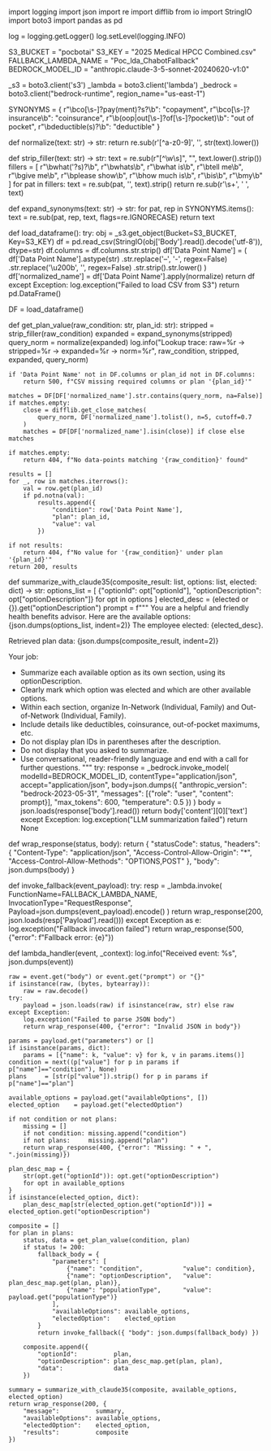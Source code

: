 import logging
import json
import re
import difflib
from io import StringIO
import boto3
import pandas as pd

log = logging.getLogger()
log.setLevel(logging.INFO)

S3_BUCKET = "pocbotai"
S3_KEY = "2025 Medical HPCC Combined.csv"
FALLBACK_LAMBDA_NAME = "Poc_lda_ChabotFallback"
BEDROCK_MODEL_ID = "anthropic.claude-3-5-sonnet-20240620-v1:0"

_s3      = boto3.client('s3')
_lambda  = boto3.client('lambda')
_bedrock = boto3.client("bedrock-runtime", region_name="us-east-1")

SYNONYMS = {
    r"\bco[\s\-]?pay(ment)?s?\b": "copayment",
    r"\bco[\s\-]?insurance\b":    "coinsurance",
    r"\b(oop|out[\s\-]?of[\s\-]?pocket)\b": "out of pocket",
    r"\bdeductible(s)?\b":         "deductible"
}

def normalize(text: str) -> str:
    return re.sub(r'[^a-z0-9]', '', str(text).lower())

def strip_filler(text: str) -> str:
    text = re.sub(r"[^\w\s]", "", text.lower().strip())
    fillers = [
        r"\bwhat('?s)?\b", r"\bwhats\b", r"\bwhat is\b", r"\btell me\b",
        r"\bgive me\b", r"\bplease show\b", r"\bhow much is\b", r"\bis\b", r"\bmy\b"
    ]
    for pat in fillers:
        text = re.sub(pat, '', text).strip()
    return re.sub(r'\s+', ' ', text)

def expand_synonyms(text: str) -> str:
    for pat, rep in SYNONYMS.items():
        text = re.sub(pat, rep, text, flags=re.IGNORECASE)
    return text

def load_dataframe():
    try:
        obj = _s3.get_object(Bucket=S3_BUCKET, Key=S3_KEY)
        df = pd.read_csv(StringIO(obj['Body'].read().decode('utf-8')), dtype=str)
        df.columns = df.columns.str.strip()
        df['Data Point Name'] = (
            df['Data Point Name'].astype(str)
              .str.replace('–', '-', regex=False)
              .str.replace('\u200b', '', regex=False)
              .str.strip().str.lower()
        )
        df['normalized_name'] = df['Data Point Name'].apply(normalize)
        return df
    except Exception:
        log.exception("Failed to load CSV from S3")
        return pd.DataFrame()

DF = load_dataframe()

def get_plan_value(raw_condition: str, plan_id: str):
    stripped    = strip_filler(raw_condition)
    expanded    = expand_synonyms(stripped)
    query_norm  = normalize(expanded)
    log.info("Lookup trace: raw=%r → stripped=%r → expanded=%r → norm=%r",
             raw_condition, stripped, expanded, query_norm)

    if 'Data Point Name' not in DF.columns or plan_id not in DF.columns:
        return 500, f"CSV missing required columns or plan '{plan_id}'"

    matches = DF[DF['normalized_name'].str.contains(query_norm, na=False)]
    if matches.empty:
        close = difflib.get_close_matches(
            query_norm, DF['normalized_name'].tolist(), n=5, cutoff=0.7
        )
        matches = DF[DF['normalized_name'].isin(close)] if close else matches

    if matches.empty:
        return 404, f"No data-points matching '{raw_condition}' found"

    results = []
    for _, row in matches.iterrows():
        val = row.get(plan_id)
        if pd.notna(val):
            results.append({
                "condition": row['Data Point Name'],
                "plan": plan_id,
                "value": val
            })

    if not results:
        return 404, f"No value for '{raw_condition}' under plan '{plan_id}'"
    return 200, results

def summarize_with_claude35(composite_result: list, options: list, elected: dict) -> str:
    options_list = [
        {"optionId": opt["optionId"], "optionDescription": opt["optionDescription"]}
        for opt in options
    ]
    elected_desc = (elected or {}).get("optionDescription")
    prompt = f"""
You are a helpful and friendly health benefits advisor.
Here are the available options:
{json.dumps(options_list, indent=2)}
The employee elected: {elected_desc}.

Retrieved plan data:
{json.dumps(composite_result, indent=2)}

Your job:
- Summarize each available option as its own section, using its optionDescription.
- Clearly mark which option was elected and which are other available options.
- Within each section, organize In-Network (Individual, Family) and Out-of-Network (Individual, Family).
- Include details like deductibles, coinsurance, out-of-pocket maximums, etc.
- Do not display plan IDs in parentheses after the description.
- Do not display that you asked to summarize.
- Use conversational, reader-friendly language and end with a call for further questions.
"""
    try:
        response = _bedrock.invoke_model(
            modelId=BEDROCK_MODEL_ID,
            contentType="application/json",
            accept="application/json",
            body=json.dumps({
                "anthropic_version": "bedrock-2023-05-31",
                "messages": [{"role": "user", "content": prompt}],
                "max_tokens": 600,
                "temperature": 0.5
            })
        )
        body = json.loads(response['body'].read())
        return body['content'][0]['text']
    except Exception:
        log.exception("LLM summarization failed")
        return None

def wrap_response(status, body):
    return {
        "statusCode": status,
        "headers": {
            "Content-Type": "application/json",
            "Access-Control-Allow-Origin": "*",
            "Access-Control-Allow-Methods": "OPTIONS,POST"
        },
        "body": json.dumps(body)
    }

def invoke_fallback(event_payload):
    try:
        resp = _lambda.invoke(
            FunctionName=FALLBACK_LAMBDA_NAME,
            InvocationType="RequestResponse",
            Payload=json.dumps(event_payload).encode()
        )
        return wrap_response(200, json.loads(resp['Payload'].read()))
    except Exception as e:
        log.exception("Fallback invocation failed")
        return wrap_response(500, {"error": f"Fallback error: {e}"})

def lambda_handler(event, _context):
    log.info("Received event: %s", json.dumps(event))

    raw = event.get("body") or event.get("prompt") or "{}"
    if isinstance(raw, (bytes, bytearray)):
        raw = raw.decode()
    try:
        payload = json.loads(raw) if isinstance(raw, str) else raw
    except Exception:
        log.exception("Failed to parse JSON body")
        return wrap_response(400, {"error": "Invalid JSON in body"})

    params = payload.get("parameters") or []
    if isinstance(params, dict):
        params = [{"name": k, "value": v} for k, v in params.items()]
    condition = next((p["value"] for p in params if p["name"]=="condition"), None)
    plans     = [str(p["value"]).strip() for p in params if p["name"]=="plan"]

    available_options = payload.get("availableOptions", [])
    elected_option    = payload.get("electedOption")

    if not condition or not plans:
        missing = []
        if not condition: missing.append("condition")
        if not plans:     missing.append("plan")
        return wrap_response(400, {"error": "Missing: " + ", ".join(missing)})

    plan_desc_map = {
        str(opt.get("optionId")): opt.get("optionDescription")
        for opt in available_options
    }
    if isinstance(elected_option, dict):
        plan_desc_map[str(elected_option.get("optionId"))] = elected_option.get("optionDescription")

    composite = []
    for plan in plans:
        status, data = get_plan_value(condition, plan)
        if status != 200:
            fallback_body = {
                "parameters": [
                    {"name": "condition",           "value": condition},
                    {"name": "optionDescription",   "value": plan_desc_map.get(plan, plan)},
                    {"name": "populationType",      "value": payload.get("populationType")}
                ],
                "availableOptions": available_options,
                "electedOption":    elected_option
            }
            return invoke_fallback({ "body": json.dumps(fallback_body) })

        composite.append({
            "optionId":          plan,
            "optionDescription": plan_desc_map.get(plan, plan),
            "data":              data
        })

    summary = summarize_with_claude35(composite, available_options, elected_option)
    return wrap_response(200, {
        "message":          summary,
        "availableOptions": available_options,
        "electedOption":    elected_option,
        "results":          composite
    })
